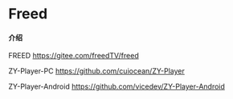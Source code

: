 # Freed

#### 介绍
FREED
https://gitee.com/freedTV/freed

ZY-Player-PC
https://github.com/cuiocean/ZY-Player

ZY-Player-Android
https://github.com/vicedev/ZY-Player-Android
